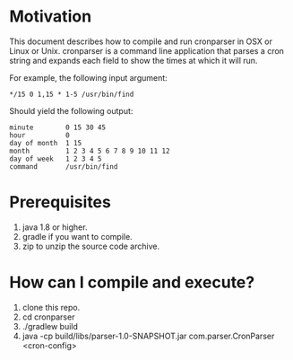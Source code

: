 # Motivation
This document describes how to compile and run cronparser in OSX or Linux or Unix. 
cronparser is a command line application that parses a cron string and expands each
field to show the times at which it will run.

For example, the following input argument:

    */15 0 1,15 * 1-5 /usr/bin/find

Should yield the following output:

    minute        0 15 30 45
    hour          0
    day of month  1 15
    month         1 2 3 4 5 6 7 8 9 10 11 12
    day of week   1 2 3 4 5
    command       /usr/bin/find

# Prerequisites
1. java 1.8 or higher.
2. gradle if you want to compile.
3. zip to unzip the source code archive.

# How can I compile and execute?
1. clone this repo.
2. cd cronparser
3. ./gradlew build
4. java -cp build/libs/parser-1.0-SNAPSHOT.jar com.parser.CronParser \<cron-config\>

